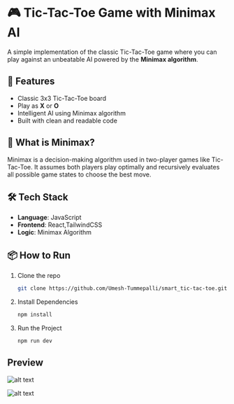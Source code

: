 # 🎮 Tic-Tac-Toe Game with Minimax AI

A simple implementation of the classic Tic-Tac-Toe game where you can play against an unbeatable AI powered by the **Minimax algorithm**.

## 🚀 Features

- Classic 3x3 Tic-Tac-Toe board
- Play as **X** or **O**
- Intelligent AI using Minimax algorithm
- Built with clean and readable code

## 🧠 What is Minimax?

Minimax is a decision-making algorithm used in two-player games like Tic-Tac-Toe. It assumes both players play optimally and recursively evaluates all possible game states to choose the best move.

## 🛠️ Tech Stack

- **Language**: JavaScript 
- **Frontend**: React,TailwindCSS
- **Logic**: Minimax Algorithm

## 📦 How to Run

1. Clone the repo  
   ```bash
   git clone https://github.com/Umesh-Tummepalli/smart_tic-tac-toe.git
2. Install Dependencies
   ```bash
   npm install
3. Run the Project  
   ```bash
   npm run dev


## Preview
![alt text](image-1.png)



![alt text](image.png)
